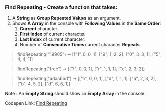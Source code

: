 ### Find Repeating - Create a function that takes: 

1. A **String** as **Group Repeated Values** as an argument. 
1. Shows **A Array** in the console with **Following Values** in the **Same Order**:
    1. **Current** character.
    1. **First Index** of current character.
    1. **Last Index** of current character.
    1. Number of **Consecutive Times** current character **Repeats**.

> findRepeating("19905") ➞ [["1", 0, 0, 1], ["9", 1, 2, 2], ["0", 3, 3, 1], ["5", 4, 4, 1]] 

> findRepeating("free") ➞ [["f", 0, 0, 1], ["r", 1, 1, 1], ["e", 2, 3, 2]]

> findRepeating("adaabbd") ➞ [["a", 0, 0, 1], ["d", 1, 1, 1], ["a", 2, 3, 2], ["b", 4, 5, 2], ["d", 6, 6, 1]]

Note : An **Empty String** should show an **Empty Array** in the console.

Codepen Link: [Find Repeating](https://codepen.io/naveencoder/pen/yLyPBpg?editors=0012)